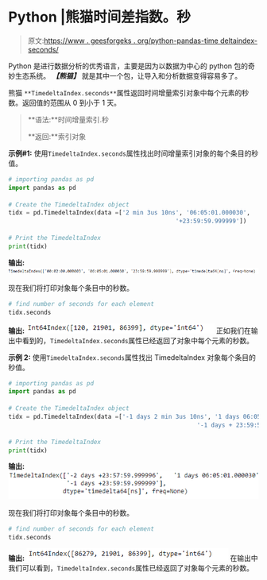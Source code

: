 # Python |熊猫时间差指数。秒

> 原文:[https://www . geesforgeks . org/python-pandas-time deltaindex-seconds/](https://www.geeksforgeeks.org/python-pandas-timedeltaindex-seconds/)

Python 是进行数据分析的优秀语言，主要是因为以数据为中心的 python 包的奇妙生态系统。 ***【熊猫】*** 就是其中一个包，让导入和分析数据变得容易多了。

熊猫 `**TimedeltaIndex.seconds**`属性返回时间增量索引对象中每个元素的秒数。返回值的范围从 0 到小于 1 天。

> **语法:**时间增量索引.秒
> 
> **返回:**索引对象

**示例#1:** 使用`TimedeltaIndex.seconds`属性找出时间增量索引对象的每个条目的秒值。

```py
# importing pandas as pd
import pandas as pd

# Create the TimedeltaIndex object
tidx = pd.TimedeltaIndex(data =['2 min 3us 10ns', '06:05:01.000030',
                                               '+23:59:59.999999'])

# Print the TimedeltaIndex
print(tidx)
```

**输出:**
![](img/de528690cf823dbd209a37f68e0291c5.png)

现在我们将打印对象每个条目中的秒数。

```py
# find number of seconds for each element
tidx.seconds
```

**输出:**
![](img/1c7a999402605a976d400fc9a88133ab.png)
正如我们在输出中看到的，`TimedeltaIndex.seconds`属性已经返回了对象中每个元素的秒数。

**示例 2:** 使用`TimedeltaIndex.seconds`属性找出 TimedeltaIndex 对象每个条目的秒值。

```py
# importing pandas as pd
import pandas as pd

# Create the TimedeltaIndex object
tidx = pd.TimedeltaIndex(data =['-1 days 2 min 3us 10ns', '1 days 06:05:01.000030',
                                                     '-1 days + 23:59:59.999999'])

# Print the TimedeltaIndex
print(tidx)
```

**输出:**
![](img/9fcfc935fbe07b4e4e3e3328815e648a.png)

现在我们将打印对象每个条目中的秒数。

```py
# find number of seconds for each element
tidx.seconds
```

**输出:**
![](img/0ffaccce927d388a31c215b335686b74.png)
在输出中我们可以看到，`TimedeltaIndex.seconds`属性已经返回了对象每个元素的秒数。